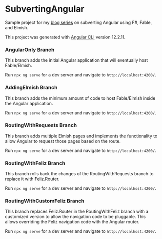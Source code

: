 # SubvertingAngular
Sample project for my [blog series](https://www.benniecopeland.com/posts/subverting-angular-using-elmish) on subverting Angular using F#, Fable, and Elmish.

This project was generated with [Angular CLI](https://github.com/angular/angular-cli) version 12.2.11.

### AngularOnly Branch
This branch adds the initial Angular application that will eventually host Fable/Elmish.

Run `npx ng serve` for a dev server and navigate to `http://localhost:4200/`.

### AddingElmish Branch

This branch adds the minimum amount of code to host Fable/Elmish inside the Angular application.

Run `npx ng serve` for a dev server and navigate to `http://localhost:4200/`.

### RoutingWithRequests Branch

This branch adds multiple Elmish pages and implements the functionality to
allow Angular to request those pages based on the route.

Run `npx ng serve` for a dev server and navigate to `http://localhost:4200/`.

### RoutingWithFeliz Branch

This branch rolls back the changes of the RoutingWithRequests branch to
replace it with Feliz.Router.

Run `npx ng serve` for a dev server and navigate to `http://localhost:4200/`.

### RoutingWithCustomFeliz Branch

This branch replaces Feliz.Router in the RoutingWithFeliz branch with a customized version
to allow the navigation code to be pluggable. This allows overriding the Feliz navigation
code with the Angular router.

Run `npx ng serve` for a dev server and navigate to `http://localhost:4200/`.